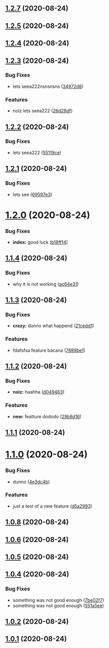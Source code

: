 ## [1.2.7](https://github.com/bissolli/release-it/compare/v1.2.5...v1.2.7) (2020-08-24)



## [1.2.5](https://github.com/bissolli/release-it/compare/v1.2.5...v1.2.7) (2020-08-24)



## [1.2.4](https://github.com/bissolli/release-it/compare/v1.2.5...v1.2.7) (2020-08-24)



## [1.2.3](https://github.com/bissolli/release-it/compare/v1.2.5...v1.2.7) (2020-08-24)


### Bug Fixes

* lets seea222nsnsnsns ([34972d8](https://github.com/bissolli/release-it/commit/34972d8fcbc08814092207f45d92067a46417974))


### Features

* noiz lets seea222 ([26d28df](https://github.com/bissolli/release-it/commit/26d28dfbdf903096501e909a678ff5878ef9b517))



## [1.2.2](https://github.com/bissolli/release-it/compare/v1.2.5...v1.2.7) (2020-08-24)


### Bug Fixes

* lets seea222 ([55119ce](https://github.com/bissolli/release-it/commit/55119ceed2221d8a4f89de171c17fae61a0dc32e))



## [1.2.1](https://github.com/bissolli/release-it/compare/v1.2.5...v1.2.7) (2020-08-24)


### Bug Fixes

* lets see ([69597e3](https://github.com/bissolli/release-it/commit/69597e3383f93fd36667dd480ca51bd1fa27ba0d))



# [1.2.0](https://github.com/bissolli/release-it/compare/v1.2.5...v1.2.7) (2020-08-24)


### Bug Fixes

* **index:** good luck ([b18ff14](https://github.com/bissolli/release-it/commit/b18ff14986fb491e54f2ecd47eea728273a7db58))



## [1.1.4](https://github.com/bissolli/release-it/compare/v1.2.5...v1.2.7) (2020-08-24)


### Bug Fixes

* why it is not working ([ac64e31](https://github.com/bissolli/release-it/commit/ac64e312be72d560bd48041b46dce8571ead3395))



## [1.1.3](https://github.com/bissolli/release-it/compare/v1.2.5...v1.2.7) (2020-08-24)


### Bug Fixes

* **crazy:** dunno what happend ([21cedd1](https://github.com/bissolli/release-it/commit/21cedd1f27923e09f57a582c5fd6b84a6ea90a6c))


### Features

* fdafsfsa feature bacana ([7889be1](https://github.com/bissolli/release-it/commit/7889be1e0d66aa5a7df90ec089f7c3ca4d9e003b))



## [1.1.2](https://github.com/bissolli/release-it/compare/v1.2.5...v1.2.7) (2020-08-24)


### Bug Fixes

* **noiz:** haahha ([d049463](https://github.com/bissolli/release-it/commit/d0494631e92a1895b6d829480dfe39bcf5db9454))


### Features

* **new:** featture dododo ([29b8d16](https://github.com/bissolli/release-it/commit/29b8d167750bf9672e6354ea5724c02082aae33b))



## [1.1.1](https://github.com/bissolli/release-it/compare/v1.2.5...v1.2.7) (2020-08-24)



# [1.1.0](https://github.com/bissolli/release-it/compare/v1.2.5...v1.2.7) (2020-08-24)


### Bug Fixes

* dunno ([4e3dc4b](https://github.com/bissolli/release-it/commit/4e3dc4ba269d525295822ee8e8a297ca00a18e78))


### Features

* just a test of a new feature ([d5a2993](https://github.com/bissolli/release-it/commit/d5a299399cbf1bf0472c8bab18114ce780a9acf3))



## [1.0.8](https://github.com/bissolli/release-it/compare/v1.2.5...v1.2.7) (2020-08-24)



## [1.0.6](https://github.com/bissolli/release-it/compare/v1.2.5...v1.2.7) (2020-08-24)



## [1.0.5](https://github.com/bissolli/release-it/compare/v1.2.5...v1.2.7) (2020-08-24)



## [1.0.4](https://github.com/bissolli/release-it/compare/v1.2.5...v1.2.7) (2020-08-24)


### Bug Fixes

* something was not good enough ([7be02f7](https://github.com/bissolli/release-it/commit/7be02f70d5e307312cb50c9547690330cfd52eee))
* something was not good enough ([551a5ee](https://github.com/bissolli/release-it/commit/551a5eed2e065fbbb519a4ac2fd08de33fe02a89))



## [1.0.2](https://github.com/bissolli/release-it/compare/v1.2.5...v1.2.7) (2020-08-24)



## [1.0.1](https://github.com/bissolli/release-it/compare/v1.2.5...v1.2.7) (2020-08-24)

